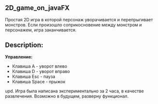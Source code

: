 ﻿## 2D_game_on_javaFX
 Простая 2D игра в которой персонаж уворачивается и перепрыгивает монстров.
 Если произошло соприкосновение между монстром и персонажем, игра заканчивается.

 ## Description:
 **Управление:**
* Клавиша A - уворот влево
* Клавиша D - уворот вправо
* Клавиша Esc - пауза
* Клавиша Space - прыжок 

upd. Игра была написана экспериментально за 2 часа, в качестве развлечения. Возможно в будущем, разверну функционал.
